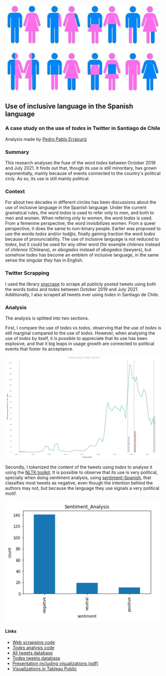 ![Header](https://github.com/pedropabloerr/use_of_todes_in_chile/blob/main/images/breakin-the-binary.jpeg?raw=true)
## Use of inclusive language in the Spanish language
### A case study on the use of _todes_ in Twitter in Santiago de Chile
Analysis made by [Pedro Pablo Errázuriz](https://www.linkedin.com/in/pedropablo-errazuriz/)

### Summary

This research analyses the fuse of the word _todes_ between October 2019 and July 2021. It finds out that, though its use is still minoritary, has grown exponentially, mainly because of events connected to the country's political cicly. As so, its use is still mainly political. 

### Context

For about two decades in different circles has been discussions about the use of inclusive language in the Spanish language. Under the current gramatical rules, the word _todos_ is used to refer only to men, and both to men and women. When refering only to women, the word _todas_ is used. From a femenine perspective, the word invisibilizes women. From a queer perspective, it does the same to non-binary people. Earlier was proposed to use the words _todxs_ and/or _tod@s_, finally gaining traction the word _todes_ because of pronunciability. The use of inclusive language is not reduced to _todes_, but it could be used for any other word (for example _chilenes_ instead of _chilenos_ (Chileans), or _abogades_ instead of _abogados_ (lawyers), but somehow _todes_ has become an emblem of inclusive language, in the same sense the singular _they_ has in English. 

### Twitter Scrapping

I used the library [snscrape](https://github.com/JustAnotherArchivist/snscrape) to scrape all publicly posted tweets using both the words _todos_ and _todes_ between October 2019 and July 2021. Additionally, I also scraped all tweets ever using _todes_ in Santiago de Chile.  

### Analysis

The analysis is splitted into two sections. 

First, I compare the use of _todes_ vs _todos_, observing that the use of _todes_ is still marginal compared to the use of _todos_. However, when analysing the use of _todes_ by itself, it is possible to appreciate that its use has been explosive, and that it big leaps in usage growth are connected to political events that foster its acceptance. 

![Growth of use of _todes_ in Tweets in Santiago de Chile](https://github.com/pedropabloerr/use_of_todes_in_chile/blob/main/images/Screenshot%202021-07-29%20at%2018.18.26.png?raw=true)

Secondly, I tokenized the content of the tweets using _todes_ to analyse it using the [NLTK toolkit](https://www.nltk.org/). It is possible to observe that its use is very political, specially when doing sentiment analysis, using [sentiment-Spanish](https://pypi.org/project/sentiment-analysis-spanish/), that classifies most tweets as negative, even though the intention behind the authors may not, but because the language they use signals a very political motif. 

![_Todes_ tweets sentiment classification](https://github.com/pedropabloerr/use_of_todes_in_chile/blob/main/images/Screenshot%202021-07-29%20at%2021.56.14.png?raw=true)

#### Links

+ [Web scrapping code](https://github.com/pedropabloerr/use_of_todes_in_chile/blob/main/code/Inclusive_language_project.ipynb)
+ [_Todes_ analysis code](https://github.com/pedropabloerr/use_of_todes_in_chile/blob/main/code/todes.ipynb)
+ [All tweets database](https://github.com/pedropabloerr/use_of_todes_in_chile/blob/main/databases/todestodoslimpio.csv.zip)
+ [Todes tweets database](https://github.com/pedropabloerr/use_of_todes_in_chile/tree/main/databases#:~:text=.%E2%80%8A.-,todes2.csv,-final)
+ [Presentation including visualizations (pdf)](https://github.com/pedropabloerr/use_of_todes_in_chile/tree/main/presentation#:~:text=.%E2%80%8A.-,Presentation.pdf,-final)
+ [Visualizations in Tableau Public](https://public.tableau.com/views/proyecto_todes/Sheet13?:language=es-ES&:display_count=n&:origin=viz_share_link)
